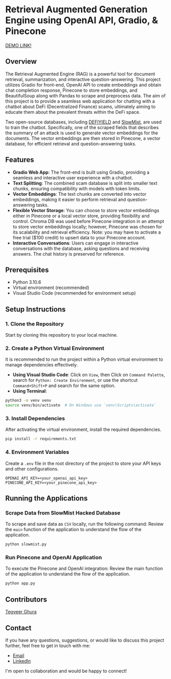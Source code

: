 # Retrieval Augmented Generation Engine using OpenAI API, Gradio, & Pinecone

[DEMO LINK!](https://youtu.be/pt200tFT85A)

## Overview

The Retrieval Augmented Engine (RAG) is a powerful tool for document retrieval, summarization, and interactive question-answering. This project utilizes Gradio for front-end, OpenAI API to create embeddings and obtain chat completion response, Pinecone to store embeddings, and BeautifulSoup along with Pandas to scrape and preprocess data. The aim of this project is to provide a seamless web application for chatting with a chatbot about DeFi (Decentralized Finance) scams, ultimately aiming to educate them about the prevalent threats within the DeFi space.

Two open-source databases, including [DEFIYIELD](https://de.fi/rekt-database) and [SlowMist](https://hacked.slowmist.io/), are used to train the chatbot. Specifically, one of the scraped fields that describes the summary of an attack is used to generate vector embeddings for the documents. The vector embeddings are then stored in Pinecone, a vector database, for efficient retrieval and question-answering tasks.

## Features

- **Gradio Web App**: The front-end is built using Gradio, providing a seamless and interactive user experience with a chatbot.
- **Text Splitting**: The combined scam database is split into smaller text chunks, ensuring compatibility with models with token limits.
- **Vector Embeddings**: The text chunks are converted into vector embeddings, making it easier to perform retrieval and question-answering tasks.
- **Flexible Vector Storage**: You can choose to store vector embeddings either in Pinecone or a local vector store, providing flexibility and control. Chroma DB was used before Pinecone integration in an attempt to store vector embeddings locally; however, Pinecone was chosen for its scalability and retrieval efficiency. Note: you may have to activate a free trial ($100 credit) to upsert data to your Pinecone account.
- **Interactive Conversations**: Users can engage in interactive conversations with the database, asking questions and receiving answers. The chat history is preserved for reference.

## Prerequisites

- Python 3.10.6
- Virtual environment (recommended)
- Visual Studio Code (recommended for environment setup)

## Setup Instructions

### 1. Clone the Repository

Start by cloning this repository to your local machine.

### 2. Create a Python Virtual Environment

It is recommended to run the project within a Python virtual environment to manage dependencies effectively.

- **Using Visual Studio Code**: Click on `View`, then Click on `Command Palette`, search for `Python: Create Environment`, or use the shortcut `Command+Shift+P` and search for the same option.
- **Using Terminal**:

```bash
python3 -m venv venv
source venv/bin/activate  # On Windows use `venv\Scripts\activate`
```

### 3. Install Dependencies

After activating the virtual environment, install the required dependencies.

```bash
pip install -r requirements.txt
```

### 4. Environment Variables

Create a `.env` file in the root directory of the project to store your API keys and other configurations.

```plaintext
OPENAI_API_KEY=<your_openai_api_key>
PINECONE_API_KEY=<your_pinecone_api_key>
```

## Running the Applications

### Scrape Data from SlowMist Hacked Database

To scrape and save data as `CSV` locally, run the following command:
Review the `main` function of the application to understand the flow of the application.

```bash
python slowmist.py
```

### Run Pinecone and OpenAI Application

To execute the Pinecone and OpenAI integration:
Review the main function of the application to understand the flow of the application.

```bash
python app.py
```

## Contributors

[Tegveer Ghura](https://github.com/TegveerG)

## Contact

If you have any questions, suggestions, or would like to discuss this project further, feel free to get in touch with me:

- [Email](mailto:tegu99@gmail.com)
- [LinkedIn](https://www.linkedin.com/in/tegveerg/)

I'm open to collaboration and would be happy to connect!
